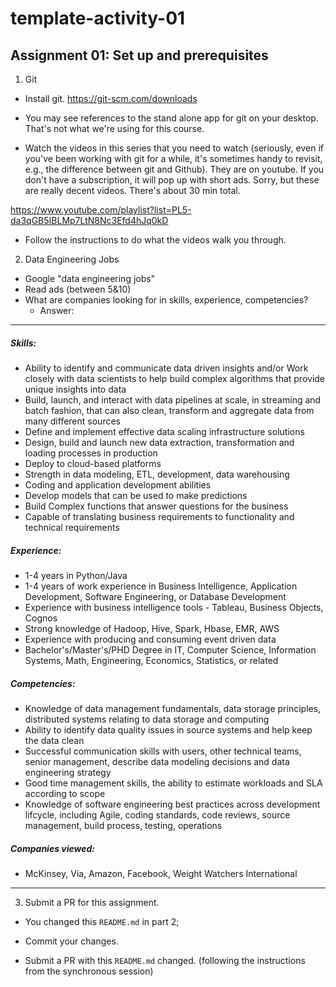# template-activity-01

## Assignment 01: Set up and prerequisites

1. Git
- Install git.
https://git-scm.com/downloads

- You may see references to the stand alone app for git on your desktop. That's not what we're using for this course.

- Watch the videos in this series that you need to watch (seriously, even if you've been working with git for a while, it's sometimes handy to revisit, e.g., the difference between git and Github). They are on youtube. If you don't have a subscription, it will pop up with short ads. Sorry, but these are really decent videos. There's about 30 min total.

https://www.youtube.com/playlist?list=PL5-da3qGB5IBLMp7LtN8Nc3Efd4hJq0kD

- Follow the instructions to do what the videos walk you through. 



2. Data Engineering Jobs

- Google "data engineering jobs"
- Read ads (between 5&10)
- What are companies looking for in skills, experience, competencies?
  * Answer:
-----
##### Skills:
 * Ability to identify and communicate data driven insights and/or Work closely with data scientists to help build complex algorithms that provide unique insights into data
 * Build, launch, and interact with data pipelines at scale, in streaming and batch fashion, that can also clean, transform and aggregate data from many different sources
 * Define and implement effective data scaling infrastructure solutions
 * Design, build and launch new data extraction, transformation and loading processes in production
 * Deploy to cloud-based platforms
 * Strength in data modeling, ETL, development, data warehousing
 * Coding and application development abilities
 * Develop models that can be used to make predictions
 * Build Complex functions that answer questions for the business
 * Capable of translating business requirements to functionality and technical requirements
 
##### Experience:
 * 1-4 years in Python/Java
 * 1-4 years of work experience in Business Intelligence, Application Development, Software Engineering, or Database Development
 * Experience with business intelligence tools - Tableau, Business Objects, Cognos
 * Strong knowledge of Hadoop, Hive, Spark, Hbase, EMR, AWS
 * Experience with producing and consuming event driven data
 * Bachelor's/Master's/PHD Degree in IT, Computer Science, Information Systems, Math, Engineering, Economics, Statistics, or related
 
##### Competencies:
 * Knowledge of data management fundamentals, data storage principles, distributed systems relating to data storage and computing
 * Ability to identify data quality issues in source systems and help keep the data clean
 * Successful communication skills with users, other technical teams, senior management, describe data modeling decisions and data engineering strategy
 * Good time management skills, the ability to estimate workloads and SLA according to scope
 * Knowledge of software engineering best practices across development lifcycle, including Agile, coding standards, code reviews, source management, build process, testing, operations

##### Companies viewed:
 * McKinsey, Via, Amazon, Facebook, Weight Watchers International
----- 
 
3. Submit a PR for this assignment.
- You changed this `README.md` in part 2;

- Commit your changes.

- Submit a PR with this `README.md` changed.
(following the instructions from the synchronous session)
